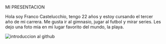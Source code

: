 MI PRESENTACION

Hola soy Franco Castelucchio, tengo 22 años y estoy cursando el tercer año de mi carrera.
Me gusta ir al gimnasio, jugar al futbol y mirar series.
Les dejo una foto mia en mi lugar favorito del mundo, la playa.

![introduccion al github](https://github.com/user-attachments/assets/16a4418b-f0d9-4495-af5e-898eadd71d31)
